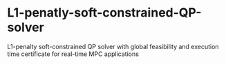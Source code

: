 # L1-penatly-soft-constrained-QP-solver
L1-penalty soft-constrained QP solver with global feasibility and execution time certificate for real-time MPC applications
